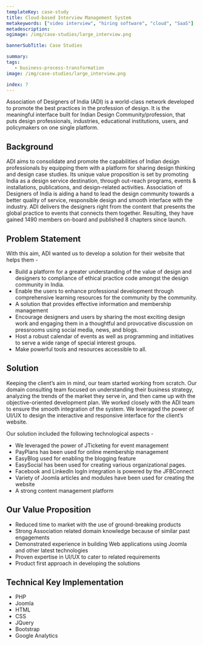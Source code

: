 ```yaml
---
templateKey: case-study
title: Cloud-based Interview Management System
metakeywords: ["video interview", "hiring software", "cloud", "SaaS"]
metadescription: 
ogimage: /img/case-studies/large_interview.png

bannerSubTitle: Case Studies

summary: 
tags: 
   - business-process-transformation
image: /img/case-studies/large_interview.png

index: 7
---
```

Association of Designers of India (ADI) is a world-class network developed to promote the best practices in the profession of design. It is the meaningful interface built for Indian Design Community/profession, that puts design professionals, industries, educational institutions, users, and policymakers on one single platform. 

## Background 

ADI aims to consolidate and promote the capabilities of Indian design professionals by equipping them with a platform for sharing design thinking and design case studies. Its unique value proposition is set by promoting India as a design service destination, through out-reach programs, events & installations, publications, and design-related activities. Association of Designers of India is aiding a hand to lead the design community towards a better quality of service, responsible design and smooth interface with the industry. ADI delivers the designers right from the content that presents the global practice to events that connects them together. Resulting, they have gained 1490 members on-board and published 8 chapters since launch.

## Problem Statement

With this aim, ADI wanted us to develop a solution for their website that helps them - 

* Build a platform for a greater understanding of the value of design and designers to compliance of ethical practice code amongst the design community in India.
* Enable the users to enhance professional development through comprehensive learning resources for the community by the community. 
* A solution that provides effective information and membership management
* Encourage designers and users by sharing the most exciting design work and engaging them in a thoughtful and provocative discussion on pressrooms using social media, news, and blogs.
* Host a robust calendar of events as well as programming and initiatives to serve a wide range of special interest groups.
* Make powerful tools and resources accessible to all.


## Solution

Keeping the client’s aim in mind, our team started working from scratch. Our domain consulting team focused on understanding their business strategy, analyzing the trends of the market they serve in, and then came up with the objective-oriented development plan. We worked closely with the ADI team to ensure the smooth integration of the system. We leveraged the power of UI/UX to design the interactive and responsive interface for the client’s website.

Our solution included the following technological aspects - 

* We leveraged the power of JTicketing for event management
* PayPlans has been used for online membership management
* EasyBlog used for enabling the blogging feature
* EasySocial has been used for creating various organizational pages. 
* Facebook and LinkedIn logIn integration is powered by the JFBConnect
* Variety of Joomla articles and modules have been used for creating the website 
* A strong content management platform


## Our Value Proposition

* Reduced time to market with the use of ground-breaking products 
* Strong Association related domain knowledge because of similar past engagements 
* Demonstrated experience in building Web applications using Joomla and other latest technologies
* Proven expertise in UI/UX to cater to related requirements 
* Product first approach in developing the solutions

## Technical Key Implementation 

* PHP 
* Joomla 
* HTML
* CSS 
* JQuery
* Bootstrap
* Google Analytics



